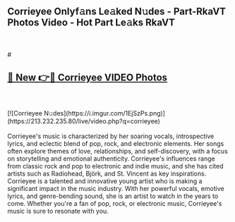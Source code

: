 ## Corrieyee Onlyf𝚊ns Le𝚊ked N𝚞des - Part-RkaVT Photos Video - Hot Part Le𝚊ks RkaVT
<br>
<br>
# <h2><a href="https://213.232.235.80/live/video.php?q=corrieyee">🔗 New 👉🔴 Corrieyee VIDEO Photos</a></h2>
<br>
<br>
[![Corrieyee N𝚞des](https://i.imgur.com/1EjSzPs.png)](https://213.232.235.80/live/video.php?q=corrieyee)
<br>
<br>
Corrieyee's music is characterized by her soaring vocals, introspective lyrics, and eclectic blend of pop, rock, and electronic elements. Her songs often explore themes of love, relationships, and self-discovery, with a focus on storytelling and emotional authenticity. Corrieyee's influences range from classic rock and pop to electronic and indie music, and she has cited artists such as Radiohead, Björk, and St. Vincent as key inspirations. Corrieyee is a talented and innovative young artist who is making a significant impact in the music industry. With her powerful vocals, emotive lyrics, and genre-bending sound, she is an artist to watch in the years to come. Whether you're a fan of pop, rock, or electronic music, Corrieyee's music is sure to resonate with you.
<br>
<br>